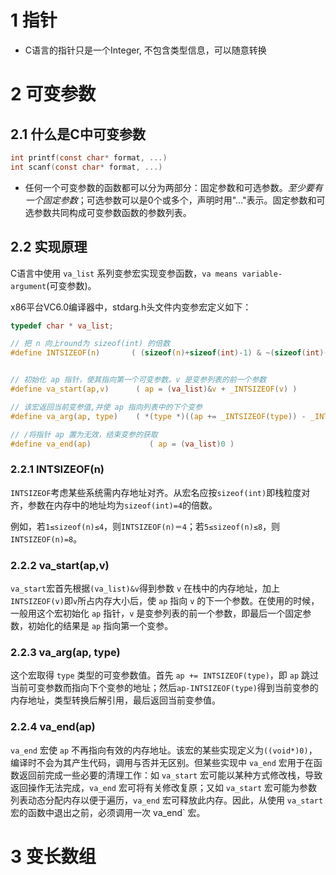 # 1 指针

- C语言的指针只是一个Integer, 不包含类型信息，可以随意转换


# 2 可变参数


## 2.1 什么是C中可变参数

```c
int printf(const char* format, ...)
int scanf(const char* format, ...)
```

- 任何一个可变参数的函数都可以分为两部分：固定参数和可选参数。*至少要有一个固定参数*；可选参数可以是0个或多个，声明时用"…"表示。固定参数和可选参数[]()共同构成可变参数函数的参数列表。

## 2.2 实现原理

C语言中使用 `va_list` 系列变参宏实现变参函数，`va means variable-argument`(可变参数)。


x86平台VC6.0编译器中，stdarg.h头文件内变参宏定义如下：
```c
typedef char * va_list;

// 把 n 向上round为 sizeof(int) 的倍数
#define INTSIZEOF(n)       ( (sizeof(n)+sizeof(int)-1) & ~(sizeof(int)-1) )


// 初始化 ap 指针，使其指向第一个可变参数。v 是变参列表的前一个参数
#define va_start(ap,v)      ( ap = (va_list)&v + _INTSIZEOF(v) )

// 该宏返回当前变参值,并使 ap 指向列表中的下个变参
#define va_arg(ap, type)    ( *(type *)((ap += _INTSIZEOF(type)) - _INTSIZEOF(type)) )

// /将指针 ap 置为无效，结束变参的获取
#define va_end(ap)             ( ap = (va_list)0 )
```


### 2.2.1 INTSIZEOF(n)
`INTSIZEOF`考虑某些系统需内存地址对齐。从宏名应按`sizeof(int)`即栈粒度对齐，参数在内存中的地址均为`sizeof(int)=4`的倍数。

例如，若`1≤sizeof(n)≤4`，则`INTSIZEOF(n)＝4`；若`5≤sizeof(n)≤8`，则`INTSIZEOF(n)=8`。


### 2.2.2 va_start(ap,v)
`va_start`宏首先根据`(va_list)&v`得到参数 `v` 在栈中的内存地址，加上`INTSIZEOF(v)`即`v`所占内存大小后，使 `ap` 指向 `v` 的下一个参数。在使用的时候，一般用这个宏初始化 `ap` 指针，`v` 是变参列表的前一个参数，即最后一个固定参数，初始化的结果是 `ap` 指向第一个变参。

### 2.2.3 va_arg(ap, type)
这个宏取得 `type` 类型的可变参数值。首先 `ap += INTSIZEOF(type)`，即 `ap` 跳过当前可变参数而指向下个变参的地址；然后`ap-INTSIZEOF(type)`得到当前变参的内存地址，类型转换后解引用，最后返回当前变参值。

### 2.2.4 va_end(ap)

`va_end` 宏使 `ap` 不再指向有效的内存地址。该宏的某些实现定义为`((void*)0)`，编译时不会为其产生代码，调用与否并无区别。但某些实现中 `va_end` 宏用于在函数返回前完成一些必要的清理工作：如 `va_start` 宏可能以某种方式修改栈，导致返回操作无法完成，`va_end` 宏可将有关修改复原；又如 `va_start` 宏可能为参数列表动态分配内存以便于遍历，`va_end` 宏可释放此内存。因此，从使用 `va_start` 宏的函数中退出之前，必须调用一次 va_end` 宏。



# 3 变长数组





